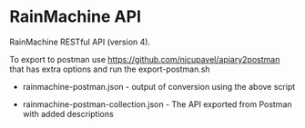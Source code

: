RainMachine API
===============

RainMachine RESTful API (version 4).

To export to postman use https://github.com/nicupavel/apiary2postman that has extra options
and run the export-postman.sh

- rainmachine-postman.json - output of conversion using the above script

- rainmachine-postman-collection.json - The API exported from Postman with added descriptions



